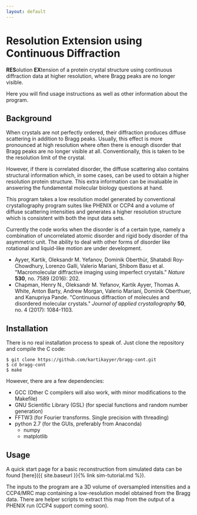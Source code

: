 ```yaml
---
layout: default
---
```


# Resolution Extension using Continuous Diffraction

**RES**olution **EX**tension of a protein crystal structure using continuous
diffraction data at higher resolution, where Bragg peaks are no longer visible.

Here you will find usage instructions as well as other information about the
program.

## Background
When crystals are not perfectly ordered, their diffraction produces diffuse
scattering in addition to Bragg peaks. Usually, this effect is more pronounced
at high resolution where often there is enough disorder that Bragg peaks are no
longer visible at all. Conventionally, this is taken to be the resolution limit
of the crystal.

However, if there is correlated disorder, the diffuse scattering also contains
structural information which, in some cases, can be used to obtain a higher
resolution protein structure. This extra information can be invaluable in
answering the fundamental molecular biology questions at hand.

This program takes a low resolution model generated by conventional
crystallography program suites like PHENIX or CCP4 and a volume of diffuse
scattering intensities and generates a higher resolution structure which is
consistent with both the input data sets.

Currently the code works when the disorder is of a certain type, namely a
combination of uncorrelated atomic disorder and rigid body disorder of tha
asymmetric unit. The ability to deal with other forms of disorder like
rotational and liquid-like motion are under development.

 * Ayyer, Kartik, Oleksandr M. Yefanov, Dominik Oberthür, Shatabdi Roy-Chowdhury, Lorenzo Galli, Valerio Mariani, Shibom Basu et al. "Macromolecular diffractive imaging using imperfect crystals." *Nature* **530**, no. 7589 (2016): 202.
 * Chapman, Henry N., Oleksandr M. Yefanov, Kartik Ayyer, Thomas A. White, Anton Barty, Andrew Morgan, Valerio Mariani, Dominik Oberthuer, and Kanupriya Pande. "Continuous diffraction of molecules and disordered molecular crystals." *Journal of applied crystallography* **50**, no. 4 (2017): 1084-1103.

## Installation
There is no real installation process to speak of. Just clone the repository and
compile the C code:
```
$ git clone https://github.com/kartikayyer/bragg-cont.git
$ cd bragg-cont
$ make
```
However, there are a few dependencies:
 * GCC (Other C compilers will also work, with minor modifications to the
 Makefile)
 * GNU Scientific Library (GSL) (for special functions and random number
 generation)
 * FFTW3 (for Fourier transforms. Single precision with threading)
 * python 2.7 (for the GUIs, preferably from Anaconda)
    * numpy
    * matplotlib

## Usage
A quick start page for a basic reconstruction from simulated data can be found
[here]({{ site.baseurl }}{% link sim-tutorial.md %}).

The inputs to the program are a 3D volume of oversampled intensities and a
CCP4/MRC map containing a low-resolution model obtained from the Bragg data.
There are helper scripts to extract this map from the output of a PHENIX run
(CCP4 support coming soon).

